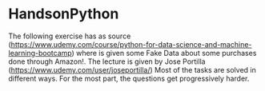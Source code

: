 # HandsonPython
The following exercise has as source (https://www.udemy.com/course/python-for-data-science-and-machine-learning-bootcamp) where is given some Fake Data about some purchases done through Amazon!. The lecture is given by Jose Portilla (https://www.udemy.com/user/joseportilla/) Most of the tasks are solved in different ways. For the most part, the questions get progressively harder.
